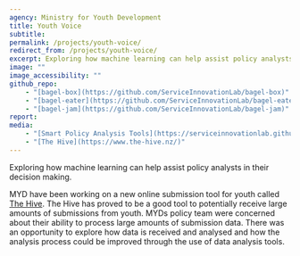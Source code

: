 ```yaml
---
agency: Ministry for Youth Development
title: Youth Voice
subtitle:
permalink: /projects/youth-voice/
redirect_from: /projects/youth-voice/
excerpt: Exploring how machine learning can help assist policy analysts in their decision making.
image: ""
image_accessibility: ""
github_repo:
    - "[bagel-box](https://github.com/ServiceInnovationLab/bagel-box)"
    - "[bagel-eater](https://github.com/ServiceInnovationLab/bagel-eater)"
    - "[bagel-jam](https://github.com/ServiceInnovationLab/bagel-jam)"
report:
media:
    - "[Smart Policy Analysis Tools](https://serviceinnovationlab.github.io/bagel-box/)"
    - "[The Hive](https://www.the-hive.nz/)"
---
```


Exploring how machine learning can help assist policy analysts in their decision making.

MYD have been working on a new online submission tool for youth called [The Hive](https://www.the-hive.nz/). The Hive has proved to be a good tool to potentially receive large amounts of submissions from youth. MYDs policy team were concerned about their ability to process large amounts of submission data. There was an opportunity to explore how data is received and analysed and how the analysis process could be improved through the use of data analysis tools.
